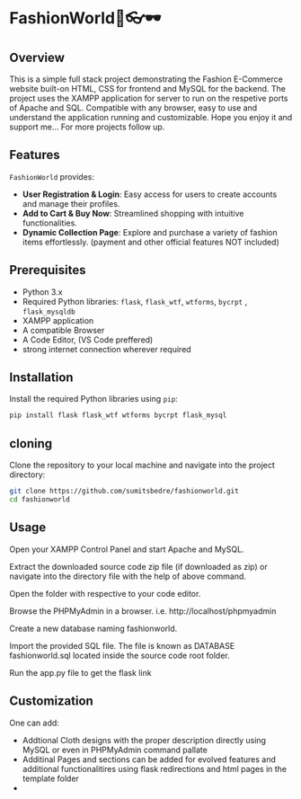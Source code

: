 # FashionWorld👗👓🕶

## Overview

This is a simple full stack project demonstrating the Fashion E-Commerce website built-on HTML, CSS for frontend and MySQL for the backend. The project uses the XAMPP application for server to run on the respetive ports of Apache and SQL. Compatible with any browser, easy to use and understand the application running and customizable.
Hope you enjoy it and support me... For more projects follow up.

## Features

`FashionWorld` provides: 

- **User Registration & Login**: Easy access for users to create accounts and manage their profiles.
- **Add to Cart & Buy Now**: Streamlined shopping with intuitive functionalities.
- **Dynamic Collection Page**: Explore and purchase a variety of fashion items effortlessly.
(payment and other official features NOT included)

## Prerequisites
- Python 3.x
- Required Python libraries: `flask`, `flask_wtf`, `wtforms`, `bycrpt` , `flask_mysqldb`
- XAMPP application
- A compatible Browser
- A Code Editor, (VS Code preffered)
- strong internet connection wherever required

## Installation
Install the required Python libraries using `pip`:
```sh
pip install flask flask_wtf wtforms bycrpt flask_mysql
```
## cloning

Clone the repository to your local machine and navigate into the project directory:

```sh
git clone https://github.com/sumitsbedre/fashionworld.git
cd fashionworld
```

## Usage
Open your XAMPP Control Panel and start Apache and MySQL.

Extract the downloaded source code zip file (if downloaded as zip) or navigate into the directory file with the help of above command.

Open the folder with respective to your code editor.

Browse the PHPMyAdmin in a browser. i.e. http://localhost/phpmyadmin

Create a new database naming fashionworld.

Import the provided SQL file. The file is known as DATABASE fashionworld.sql located inside the source code root folder.

Run the app.py file to get the flask link

## Customization

One can add:

- Addtional Cloth designs with the proper description directly using MySQL or even in PHPMyAdmin command pallate
- Additinal Pages and sections can be added for evolved features and additional functionalitires using flask redirections and html pages in the template folder
- 

